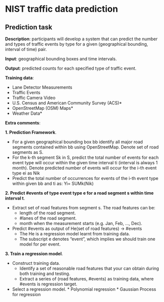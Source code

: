 # NIST traffic data prediction
## Prediction task
**Description**: 
participants will develop a system that can predict the number and types of traffic events by type for a given (geographical bounding, interval of time) pair.

**Input**: 
geographical bounding boxes and time intervals.

**Output**: 
predicted counts for each specified type of traffic event.

**Training data**:
  * Lane Detector Measurements
  * Traffic Events
  * Traffic Camera Video
  * U.S. Census and American Community Survey (ACS)*
  * OpenStreetMap (OSM) Maps*
  * Weather Data*

**Extra comments**:

**1. Prediction Framework**.
  * For a given geographical bounding box bb identify all major road segments contained within bb using OpenStreetMap. Denote set of road segments as S.
  * For the k-th segment Sk in S, predict the total number of events for each event type will occur within the given time interval ti (interval is always 1 month). Denote predicted number of events will occur for the i-th event type ei as Nik
  * Predict the total number of occurrences for events of the i-th event type within given bb and ti as: Yi= SUMk(Nik)

**2. Predict #events of type event type e for a road segment s within time interval t**.
  * Extract set of road features from segment s. The road features can be:
    * length of the road segment.
    * #lanes of the road segment.
    * month when the measurement starts (e.g. Jan, Feb, …, Dec).
  * Predict #events as output of He(set of road features) -> #events
    * The He is a regression model learnt from training data.
    * The subscript e denotes “event”, which implies we should train one model for
per event.

**3. Train a regression model**.
  * Construct training data.
    * Identify a set of reasonable road features that your can obtain during both
training and testing.
    * Extract a series of (road features, #events) as training data, where #events is
regression target.
  *  Select a regression model.
    * Polynomial regression
    * Gaussian Process for regression
